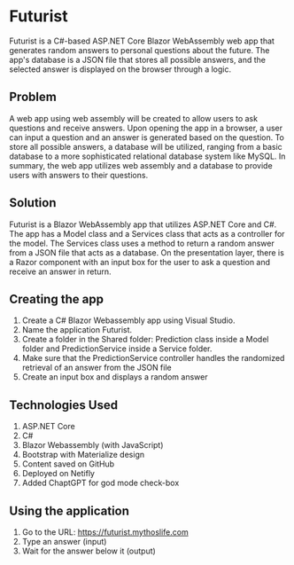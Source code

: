 # Futurist
Futurist is a C#-based ASP.NET Core Blazor WebAssembly web app that generates random answers to personal questions about the future. The app's database is a JSON file that stores all possible answers, and the selected answer is displayed on the browser through a logic.

## Problem
A web app using web assembly will be created to allow users to ask questions and receive answers. Upon opening the app in a browser, a user can input a question and an answer is generated based on the question. To store all possible answers, a database will be utilized, ranging from a basic database to a more sophisticated relational database system like MySQL. In summary, the web app utilizes web assembly and a database to provide users with answers to their questions.

## Solution
Futurist is a Blazor WebAssembly app that utilizes ASP.NET Core and C#. The app has a Model class and a Services class that acts as a controller for the model. The Services class uses a method to return a random answer from a JSON file that acts as a database. On the presentation layer, there is a Razor component with an input box for the user to ask a question and receive an answer in return.

## Creating the app
1. Create a C# Blazor Webassembly app using Visual Studio.
2. Name the application Futurist.
3. Create a folder in the Shared folder: Prediction class inside a Model folder and PredictionService inside a Service folder.
4. Make sure that the PredictionService controller handles the randomized retrieval of an answer from the JSON file
6. Create an input box and displays a random answer 

## Technologies Used
1. ASP.NET Core
2. C#
3. Blazor Webassembly (with JavaScript)
4. Bootstrap with Materialize design
5. Content saved on GitHub
6. Deployed on Netifly
7. Added ChaptGPT for god mode check-box

## Using the application
1. Go to the URL: https://futurist.mythoslife.com 
2. Type an answer (input)
3. Wait for the answer below it (output)